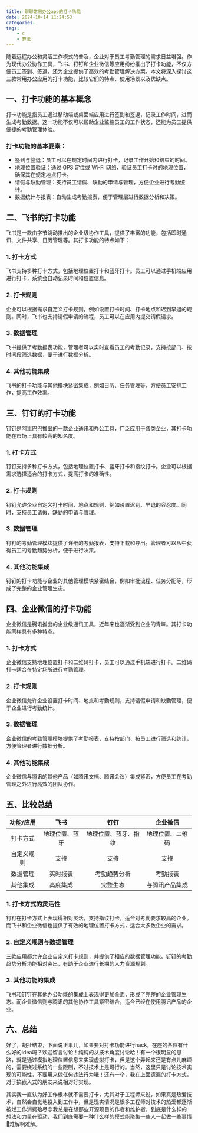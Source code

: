 ```yaml
---
title: 聊聊常用办公app的打卡功能
date: 2024-10-14 11:24:53
categories:
tags:
    - c
    - 算法
---
```



随着远程办公和灵活工作模式的普及，企业对于员工考勤管理的需求日益增强。作为现代办公协作工具，飞书、钉钉和企业微信等应用纷纷推出了打卡功能，不仅方便员工签到、签退，还为企业提供了高效的考勤管理解决方案。本文将深入探讨这三款常用办公应用的打卡功能，比较它们的特点、使用场景以及优缺点。

## 一、打卡功能的基本概念

打卡功能是指员工通过移动端或桌面端应用进行签到和签退，记录工作时间，进而生成考勤数据。这一功能不仅可以帮助企业监控员工的工作状态，还能为员工提供便捷的考勤管理体验。

### 打卡功能的基本要素：

- 签到与签退：员工可以在规定时间内进行打卡，记录工作开始和结束的时间。
- 地理位置验证：通过 GPS 定位或 Wi-Fi 网络，验证员工打卡时的地理位置，确保其在规定地点打卡。
- 请假与缺勤管理：支持员工请假、缺勤的申请与管理，方便企业进行考勤统计。
- 数据统计与报表：自动生成考勤报表，便于管理层进行数据分析和决策。

<!-- more -->

## 二、飞书的打卡功能

飞书是一款由字节跳动推出的企业级协作工具，提供了丰富的功能，包括即时通讯、文件共享、日历管理等。其打卡功能的特点如下：

### 1. 打卡方式

飞书支持多种打卡方式，包括地理位置打卡和蓝牙打卡。员工可以通过手机端应用进行打卡，系统会自动记录时间和位置信息。

### 2. 打卡规则

企业可以根据需求自定义打卡规则，例如设置打卡时间、打卡地点和迟到早退的规则。同时，飞书也支持请假申请的流程，员工可以在应用内提交请假请求。

### 3. 数据管理

飞书提供了考勤报表功能，管理者可以实时查看员工的考勤记录，支持按部门、按时间段筛选数据，便于进行数据分析。

### 4. 其他功能集成

飞书的打卡功能与其他模块紧密集成，例如日历、任务管理等，方便员工安排工作，提高工作效率。

## 三、钉钉的打卡功能

钉钉是阿里巴巴推出的一款企业通讯和办公工具，广泛应用于各类企业，其打卡功能在市场上具有较高的知名度。

### 1. 打卡方式

钉钉支持多种打卡方式，包括地理位置打卡、蓝牙打卡和指纹打卡。企业可以根据需求选择适合的打卡方式，提高打卡的准确性。

### 2. 打卡规则

钉钉允许企业自定义打卡时间、地点和规则，例如设置迟到、早退的容忍度。同时，支持员工请假、缺勤的申请与管理。

### 3. 数据管理

钉钉的考勤管理模块提供了详细的考勤报表，支持下载和导出。管理者可以从中获得员工的考勤趋势分析，便于进行决策。

### 4. 其他功能集成

钉钉的打卡功能与企业的其他管理模块紧密结合，例如审批流程、任务分配等，形成了完整的企业管理生态。

## 四、企业微信的打卡功能

企业微信是腾讯推出的企业级通讯工具，近年来也逐渐受到企业的青睐。其打卡功能同样具有多种特点。

### 1. 打卡方式

企业微信支持地理位置打卡和二维码打卡，员工可以通过手机端进行打卡。二维码打卡适合在特定场所进行考勤管理。

### 2. 打卡规则

企业微信允许企业设置打卡时间、地点和考勤规则，支持请假申请和缺勤管理，便于企业进行考勤统计。

### 3. 数据管理

企业微信的考勤管理模块提供了考勤报表，支持按部门、按员工进行筛选和统计，方便管理者进行数据分析。

### 4. 其他功能集成

企业微信与腾讯的其他产品（如腾讯文档、腾讯会议）集成紧密，方便员工在考勤管理之外进行高效的团队协作。

## 五、比较总结

| 功能/应用  |      飞书      |         钉钉         |     企业微信     |
| :--------: | :------------: | :------------------: | :--------------: |
|  打卡方式  | 地理位置、蓝牙 | 地理位置、蓝牙、指纹 | 地理位置、二维码 |
| 自定义规则 |      支持      |         支持         |       支持       |
|  数据管理  |    实时报表    |     考勤趋势分析     |     考勤报表     |
|  其他集成  |    高度集成    |       完整生态       |  与腾讯产品集成  |

### 1. 打卡方式的灵活性

钉钉在打卡方式上表现得相对灵活，支持指纹打卡，适合对考勤要求较高的企业。而飞书和企业微信也提供了有效的地理位置打卡方式，适合大多数企业的需求。

### 2. 自定义规则与数据管理

三款应用都允许企业自定义打卡规则，并提供了相应的数据管理功能。钉钉的考勤趋势分析功能相对突出，有助于企业进行长期的人力资源规划。

### 3. 其他功能的集成

飞书和钉钉在其他办公功能的集成上表现得更加全面，形成了完整的企业管理生态。而企业微信则与腾讯的其他协作工具紧密结合，适合已经在使用腾讯产品的企业。

## 六、总结

好了，胡扯结束，下面说正事儿，如果要对打卡功能进行hack，在座的各位有什么好的idea吗？欢迎留言讨论！纯纯的从技术角度讨论哈！有一个很明显的思路，就是通过模拟地理位置信息来实现虚拟打卡，但是这个弄起来还是有点儿麻烦的，需要绕过系统的一些限制，不过技术上是可行的。当然，这里只是讨论技术实现的可能性，不要用来做任何违法行为哦！还有一个，我在上面遗漏的打卡方式，对于搞嵌入式的朋友来说相对好实现。

其实我一直认为好工作根本就不需要打卡，尤其对于工程师来说，如果真是热爱技术，自然会自觉地投入到工作中，但是现实情况是很多工程师对技术的热爱都逐渐被烂工作消费殆尽😔我总是在想那些开源项目的作者和维护者，到底是什么样的想法和力量在驱动，我们到底需要一种什么样的模式能聚集一些人一起做一些事情🤔难解啊难解。
